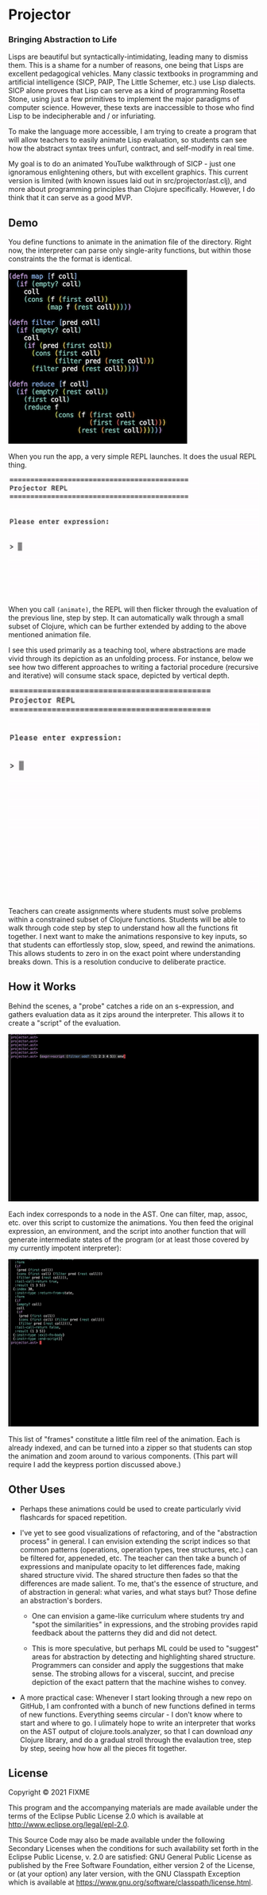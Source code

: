 # Projector
### Bringing Abstraction to Life

Lisps are beautiful but syntactically-intimidating, leading many to dismiss them. This is a shame for a number of reasons, one being that Lisps are excellent pedagogical vehicles. Many classic textbooks in programming and artificial intelligence (SICP, PAIP, The Little Schemer, etc.) use Lisp dialects. SICP alone proves that Lisp can serve as a kind of programming Rosetta Stone, using just a few primitives to implement the major paradigms of computer science. However, these texts are inaccessible to those who find Lisp to be indecipherable and / or infuriating.

To make the language more accessible, I am trying to create a program that will allow teachers to easily animate Lisp evaluation, so students can see how the abstract syntax trees unfurl, contract, and self-modify in real time. 

My goal is to do an animated YouTube walkthrough of SICP - just one ignoramous enlightening others, but with excellent graphics. This current version is limited (with known issues laid out in src/projector/ast.clj), and more about programming principles than Clojure specifically. However, I do think that it can serve as a good MVP.

## Demo

You define functions to animate in the animation file of the directory. Right now, the interpreter can parse only single-arity functions, but within those constraints the the format is identical.

![alt text](https://github.com/kyleeschen1/projector/blob/main/images/Functions.png)

When you run the app, a very simple REPL launches. It does the usual REPL thing. 

![alt text](https://github.com/kyleeschen1/projector/blob/main/images/map.gif)

When you call ```(animate)```, the REPL will then flicker through the evaluation of the previous line, step by step. It can automatically walk through a small subset of Clojure, which can be further extended by adding to the above mentioned animation file.

I see this used primarily as a teaching tool, where abstractions are made vivid through its depiction as an unfolding process. For instance, below we see how two different approaches to writing a factorial procedure (recursive and iterative) will consume stack space, depicted by vertical depth.

![alt text](https://github.com/kyleeschen1/projector/blob/main/images/factorials.gif)

Teachers can create assignments where students must solve problems within a constrained subset of Clojure functions. Students will be able to walk through code step by step to understand how all the functions fit together. I next want to make the animations responsive to key inputs, so that students can effortlessly stop, slow, speed, and rewind the animations. This allows students to zero in on the exact point where understanding breaks down. This is a resolution conducive to deliberate practice.


## How it Works

Behind the scenes, a "probe" catches a ride on an s-expression, and gathers evaluation data as it zips around the interpreter. This allows it to create a "script" of the evaluation. 

![alt text](https://github.com/kyleeschen1/projector/blob/main/images/script.gif)

Each index corresponds to a node in the AST. One can filter, map, assoc, etc. over this script to customize the animations. You then feed the original expression, an environment, and the script into another function that will generate intermediate states of the program (or at least those covered by my currently impotent interpreter):

![alt text](https://github.com/kyleeschen1/projector/blob/main/images/frames.gif)

This list of "frames" constitute a little film reel of the animation. Each is already indexed, and can be turned into a zipper so that students can stop the animation and zoom around to various components. (This part will require I add the keypress portion discussed above.)


## Other Uses

* Perhaps these animations could be used to create particularly vivid flashcards for spaced repetition.

* I've yet to see good visualizations of refactoring, and of the "abstraction process" in general. I can envision extending the script indices so that common patterns (operations, operation types, tree structures, etc.) can be filtered for, appeneded, etc. The teacher can then take a bunch of expressions and manipulate opacity to let differences fade, making shared structure vivid. The shared structure then fades so that the differences are made salient. To me, that's the essence of structure, and of abstraction in general: what varies, and what stays but? Those define an abstraction's borders. 

  * One can envision a game-like curriculum where students try and "spot the similarities" in expressions, and the strobing provides rapid feedback about the patterns they did and did not detect.

  * This is more speculative, but perhaps ML could be used to "suggest" areas for abstraction by detecting and highlighting shared structure. Programmers can consider and apply the suggestions that make sense. The strobing allows for a visceral, succint, and precise depiction of the exact pattern that the machine wishes to convey.

* A more practical case: Whenever I start looking through a new repo on GitHub, I am confronted with a bunch of new functions defined in terms of new functions. Everything seems circular - I don't know where to start and where to go. I ulimately hope to write an interpreter that works on the AST output of clojure.tools.analyzer, so that I can download *any* Clojure library, and do a gradual stroll through the evalaution tree, step by step, seeing how how all the pieces fit together.


## License

Copyright © 2021 FIXME

This program and the accompanying materials are made available under the
terms of the Eclipse Public License 2.0 which is available at
http://www.eclipse.org/legal/epl-2.0.

This Source Code may also be made available under the following Secondary
Licenses when the conditions for such availability set forth in the Eclipse
Public License, v. 2.0 are satisfied: GNU General Public License as published by
the Free Software Foundation, either version 2 of the License, or (at your
option) any later version, with the GNU Classpath Exception which is available
at https://www.gnu.org/software/classpath/license.html.
